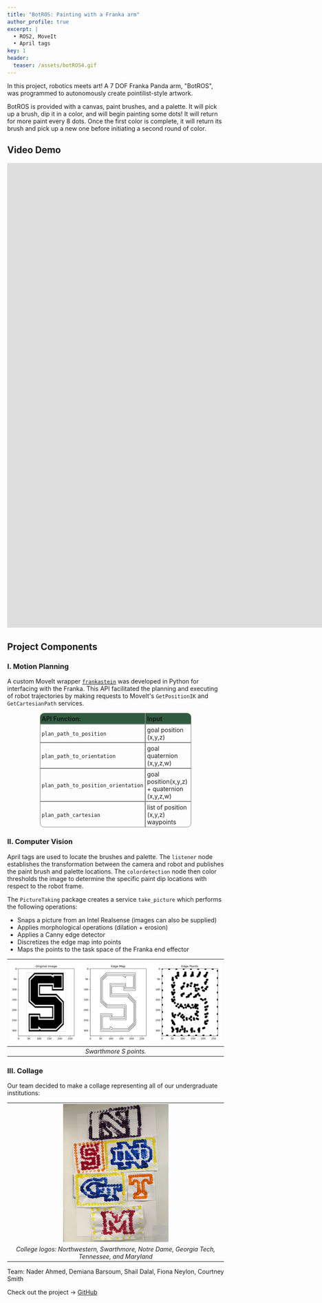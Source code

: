```yaml
---
title: "BotROS: Painting with a Franka arm"
author_profile: true
excerpt: |
  • ROS2, MoveIt  
  • April tags  
key: 1
header:
  teaser: /assets/botROS4.gif
---
```


In this project, robotics meets art! A 7 DOF Franka Panda arm, "BotROS", was programmed to autonomously create pointilist-style artwork. 

BotROS is provided with a canvas, paint brushes, and a palette.
It will pick up a brush, dip it in a color, and will begin painting some dots! It will return for more paint every 8 dots. Once the first color is complete, it will return its brush and pick up a new one before initiating a second round of color.

## Video Demo
<iframe width="1920" height="1080" src="https://www.youtube.com/embed/Pt7TTiF4OoU?si=0yTIfrHiUnRS2hOc" title="BotROS: Franka Painter" frameborder="0" allow="accelerometer; autoplay; clipboard-write; encrypted-media; gyroscope; picture-in-picture; web-share" allowfullscreen></iframe>



## Project Components

### I. Motion Planning
A custom MoveIt wrapper <a href="https://github.com/ME495-EmbeddedSystems/final-project-Group5/blob/main/mattagascar/mattagascar/submodules/frankastein.py" target="_blank"><code>frankastein</code></a> was developed in Python for interfacing with the Franka. This API facilitated the planning and executing of robot trajectories by making requests to MoveIt's <code>GetPositionIK</code> and <code>GetCartesianPath</code> services.


<div align="center">
    <table style="border-collapse: separate; width: 70%; text-align: left; border-spacing: 0;">
        <tr>
            <th style="border: 0.75px solid gray; padding: 3.5px; background-color: #305b40; border-top-left-radius: 10px;">API Function:</th>
            <th style="border: 0.75px solid gray; padding: 3.5px; background-color: #305b40; border-top-right-radius: 10px;">Input</th>
        </tr>
        <tr>
            <td style="border: 0.75px solid gray; padding: 3.5px;"><code>plan_path_to_position</code></td>
            <td style="border: 0.75px solid gray; padding: 3.5px;">goal position (x,y,z)</td>
        </tr>
        <tr>
            <td style="border: 0.75px solid gray; padding: 3.5px;"><code>plan_path_to_orientation</code></td>
            <td style="border: 0.75px solid gray; padding: 3.5px;">goal quaternion (x,y,z,w)</td>
        </tr>
        <tr>
            <td style="border: 0.75px solid gray; padding: 3.5px;"><code>plan_path_to_position_orientation</code></td>
            <td style="border: 0.75px solid gray; padding: 3.5px;">goal position(x,y,z) + quaternion (x,y,z,w)</td>
        </tr>
        <tr>
            <td style="border: 0.75px solid gray; padding: 3.5px; border-bottom-left-radius: 10px;"><code>plan_path_cartesian</code></td>
            <td style="border: 0.75px solid gray; padding: 3.5px; border-bottom-right-radius: 10px;">list of position (x,y,z) waypoints</td>
        </tr>
    </table>
</div>




### II. Computer Vision
April tags are used to locate the brushes and palette. The `listener` node establishes the transformation between the camera and robot and publishes the paint brush and palette locations. The `colordetection` node then color thresholds the image to determine the specific paint dip locations with respect to the robot frame. 

The `PictureTaking` package creates a service `take_picture` which performs the following operations:
- Snaps a picture from an Intel Realsense (images can also be supplied)
- Applies morphological operations (dilation + erosion) 
- Applies a Canny edge detector
- Discretizes the edge map into points
- Maps the points to the task space of the Franka end effector

| !["Swarthmore S"](/assets/images/S_canny.png) | 
|:--:| 
| *Swarthmore S points.* |

### III. Collage
Our team decided to make a collage representing all of our undergraduate institutions: 

<table>
    <tr>
        <td style="background-color: transparent;">
        <div align="center">
            <img src="/assets/images/collage.jpg" width="50%" height="50%" style="background-color: transparent;">
        </div>
        </td>
    </tr>
    <tr>
        <td style="background-color: transparent; text-align: center;">
            <i>College logos: Northwestern, Swarthmore, Notre Dame, Georgia Tech, Tennessee, and Maryland</i>
        </td>
    </tr>
</table>

Team: Nader Ahmed, Demiana Barsoum, Shail Dalal, Fiona Neylon, Courtney Smith

Check out the project &#8594; <a href="https://github.com/nahder/BotROS-Franka/tree/main" class="github-button" target="_blank">GitHub</a>
